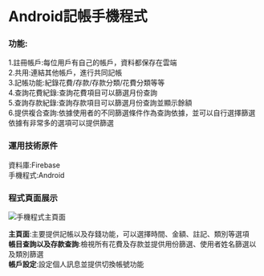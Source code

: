 # Android記帳手機程式

### 功能:
1.註冊帳戶:每位用戶有自己的帳戶，資料都保存在雲端  
2.共用:連結其他帳戶，進行共同記帳  
3.記帳功能:紀錄花費/存款/存款分類/花費分類等等  
4.查詢花費紀錄:查詢花費項目可以篩選月份查詢  
5.查詢存款紀錄:查詢存款項目可以篩選月份查詢並顯示餘額  
6.提供複合查詢:依據使用者的不同篩選條件作為查詢依據，並可以自行選擇篩選依據有非常多的選項可以提供篩選

### 運用技術原件
資料庫:Firebase  
手機程式:Android

### 程式頁面展示
![手機程式主頁面](https://github.com/chunyuchen0309/Android-APP/assets/134032677/9a47d1c9-3f57-4185-8804-561484c7cc26)

**主頁面**:主要提供記帳以及存錢功能，可以選擇時間、金額、註記、類別等選項  
**帳目查詢以及存款查詢**:檢視所有花費及存款並提供用份篩選、使用者姓名篩選以及類別篩選  
**帳戶設定**:設定個人訊息並提供切換帳號功能  



